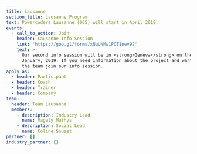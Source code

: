 ```yaml
---
title: Lausanne
section_title: Lausanne Program
text: Powercoders Lausanne (005) will start in April 2019.
events:
  - call_to_action: Join
    header: Lausanne Info Session
    link: 'https://goo.gl/forms/xNuUNMw1PCT1nev92'
    text: >-
      Our second info session will be in <strong>Geneva</strong> on the 28th of
      January, 2019. If you need information about the project and want to meet
      the team join our info session.
apply_as:
  - header: Participant
  - header: Coach
  - header: Trainer
  - header: Company
team:
  header: Team Lausanne
  members:
    - description: Industry Lead
      name: Magaly Mathys
    - description: Social Lead
      name: Coline Souzet
partner: []
industry_partner: []
---
```


